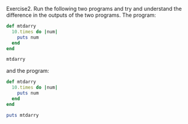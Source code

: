 Exercise2. Run the following two programs and try and understand the difference in the outputs of the two programs. The program:

```ruby
def mtdarry
  10.times do |num|
    puts num
  end
end

mtdarry
```

and the program:

```ruby
def mtdarry
  10.times do |num|
    puts num
  end
end

puts mtdarry
```
